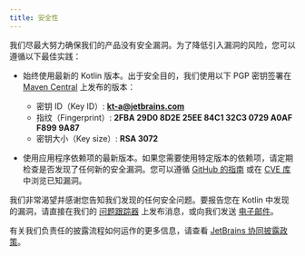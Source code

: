 ```yaml
---
title: 安全性
---
```

我们尽最大努力确保我们的产品没有安全漏洞。为了降低引入漏洞的风险，您可以遵循以下最佳实践：

* 始终使用最新的 Kotlin 版本。出于安全目的，我们使用以下 PGP 密钥签署在 [Maven Central](https://central.sonatype.com/search?q=g:org.jetbrains.kotlin) 上发布的版本：

  * 密钥 ID（Key ID）: **kt-a@jetbrains.com**
  * 指纹（Fingerprint）: **2FBA 29D0 8D2E 25EE 84C1 32C3 0729 A0AF F899 9A87**
  * 密钥大小（Key size）: **RSA 3072**

* 使用应用程序依赖项的最新版本。如果您需要使用特定版本的依赖项，请定期检查是否发现了任何新的安全漏洞。您可以遵循 [GitHub 的指南](https://docs.github.com/en/code-security) 或在 [CVE 库](https://cve.mitre.org/cgi-bin/cvekey.cgi?keyword=kotlin) 中浏览已知漏洞。

我们非常渴望并感谢您告知我们发现的任何安全问题。要报告您在 Kotlin 中发现的漏洞，请直接在我们的 [问题跟踪器](https://youtrack.jetbrains.com/newIssue?project=KT&c=Type%20Security%20Problem) 上发布消息，或向我们发送 [电子邮件](mailto:security@jetbrains.org)。

有关我们负责任的披露流程如何运作的更多信息，请查看 [JetBrains 协同披露政策](https://www.jetbrains.com/legal/docs/terms/coordinated-disclosure/)。